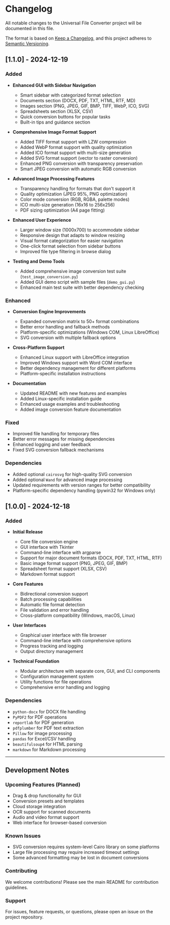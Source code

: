 # Changelog

All notable changes to the Universal File Converter project will be documented in this file.

The format is based on [Keep a Changelog](https://keepachangelog.com/en/1.0.0/),
and this project adheres to [Semantic Versioning](https://semver.org/spec/v2.0.0.html).

## [1.1.0] - 2024-12-19

### Added
- **Enhanced GUI with Sidebar Navigation**
  - Smart sidebar with categorized format selection
  - Documents section (DOCX, PDF, TXT, HTML, RTF, MD)
  - Images section (PNG, JPEG, GIF, BMP, TIFF, WebP, ICO, SVG)
  - Spreadsheets section (XLSX, CSV)
  - Quick conversion buttons for popular tasks
  - Built-in tips and guidance section

- **Comprehensive Image Format Support**
  - Added TIFF format support with LZW compression
  - Added WebP format support with quality optimization
  - Added ICO format support with multi-size generation
  - Added SVG format support (vector to raster conversion)
  - Enhanced PNG conversion with transparency preservation
  - Smart JPEG conversion with automatic RGB conversion

- **Advanced Image Processing Features**
  - Transparency handling for formats that don't support it
  - Quality optimization (JPEG 95%, PNG optimization)
  - Color mode conversion (RGB, RGBA, palette modes)
  - ICO multi-size generation (16x16 to 256x256)
  - PDF sizing optimization (A4 page fitting)

- **Enhanced User Experience**
  - Larger window size (1000x700) to accommodate sidebar
  - Responsive design that adapts to window resizing
  - Visual format categorization for easier navigation
  - One-click format selection from sidebar buttons
  - Improved file type filtering in browse dialog

- **Testing and Demo Tools**
  - Added comprehensive image conversion test suite (`test_image_conversion.py`)
  - Added GUI demo script with sample files (`demo_gui.py`)
  - Enhanced main test suite with better dependency checking

### Enhanced
- **Conversion Engine Improvements**
  - Expanded conversion matrix to 50+ format combinations
  - Better error handling and fallback methods
  - Platform-specific optimizations (Windows COM, Linux LibreOffice)
  - SVG conversion with multiple fallback options

- **Cross-Platform Support**
  - Enhanced Linux support with LibreOffice integration
  - Improved Windows support with Word COM interface
  - Better dependency management for different platforms
  - Platform-specific installation instructions

- **Documentation**
  - Updated README with new features and examples
  - Added Linux-specific installation guide
  - Enhanced usage examples and troubleshooting
  - Added image conversion feature documentation

### Fixed
- Improved file handling for temporary files
- Better error messages for missing dependencies
- Enhanced logging and user feedback
- Fixed SVG conversion fallback mechanisms

### Dependencies
- Added optional `cairosvg` for high-quality SVG conversion
- Added optional `Wand` for advanced image processing
- Updated requirements with version ranges for better compatibility
- Platform-specific dependency handling (pywin32 for Windows only)

## [1.0.0] - 2024-12-18

### Added
- **Initial Release**
  - Core file conversion engine
  - GUI interface with Tkinter
  - Command-line interface with argparse
  - Support for major document formats (DOCX, PDF, TXT, HTML, RTF)
  - Basic image format support (PNG, JPEG, GIF, BMP)
  - Spreadsheet format support (XLSX, CSV)
  - Markdown format support

- **Core Features**
  - Bidirectional conversion support
  - Batch processing capabilities
  - Automatic file format detection
  - File validation and error handling
  - Cross-platform compatibility (Windows, macOS, Linux)

- **User Interfaces**
  - Graphical user interface with file browser
  - Command-line interface with comprehensive options
  - Progress tracking and logging
  - Output directory management

- **Technical Foundation**
  - Modular architecture with separate core, GUI, and CLI components
  - Configuration management system
  - Utility functions for file operations
  - Comprehensive error handling and logging

### Dependencies
- `python-docx` for DOCX file handling
- `PyPDF2` for PDF operations
- `reportlab` for PDF generation
- `pdfplumber` for PDF text extraction
- `Pillow` for image processing
- `pandas` for Excel/CSV handling
- `beautifulsoup4` for HTML parsing
- `markdown` for Markdown processing

---

## Development Notes

### Upcoming Features (Planned)
- Drag & drop functionality for GUI
- Conversion presets and templates
- Cloud storage integration
- OCR support for scanned documents
- Audio and video format support
- Web interface for browser-based conversion

### Known Issues
- SVG conversion requires system-level Cairo library on some platforms
- Large file processing may require increased timeout settings
- Some advanced formatting may be lost in document conversions

### Contributing
We welcome contributions! Please see the main README for contribution guidelines.

### Support
For issues, feature requests, or questions, please open an issue on the project repository.
